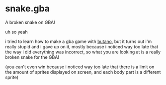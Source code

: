 # snake.gba
 A broken snake on GBA!
 
 uh so yeah
 
 i tried to learn how to make a gba game with [butano](https://github.com/GValiente/butano), but it turns out i'm really stupid and i gave up on it, mostly because i noticed way too late that the way i did everything was incorrect, so what you are looking at is a really broken snake for the GBA!
 
 (you can't even win because i noticed way too late that there is a limit on the amount of sprites displayed on screen, and each body part is a different sprite)
